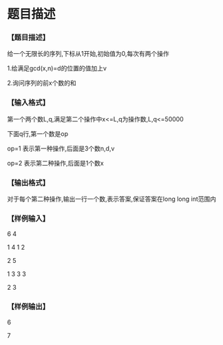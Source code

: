 # 题目描述


<h3>
【题目描述】
</h3>
<p>
给一个无限长的序列,下标从1开始,初始值为0,每次有两个操作
</p>
<p>
1.给满足gcd(x,n)=d的位置的值加上v
</p>
<p>
2.询问序列的前x个数的和
</p>
<h3>
【输入格式】
</h3>
<p>
第一个两个数L,q,满足第二个操作中x&lt;=L,q为操作数,L,q&lt;=50000
</p>
<p>
下面q行,第一个数是op
</p>
<p>
op=1 表示第一种操作,后面是3个数n,d,v
</p>
<p>
op=2 表示第二种操作,后面是1个数x
</p>
<h3>
【输出格式】
</h3>
<p>
对于每个第二种操作,输出一行一个数,表示答案,保证答案在long long int范围内
</p>
<h3>
【样例输入】
</h3>
<p>
6 4
</p>
<p>
1 4 1 2
</p>
<p>
2 5
</p>
<p>
1 3 3 3
</p>
<p>
2 3
</p>
<h3>
【样例输出】
</h3>
<p>
6
</p>
<p>
7
</p>
